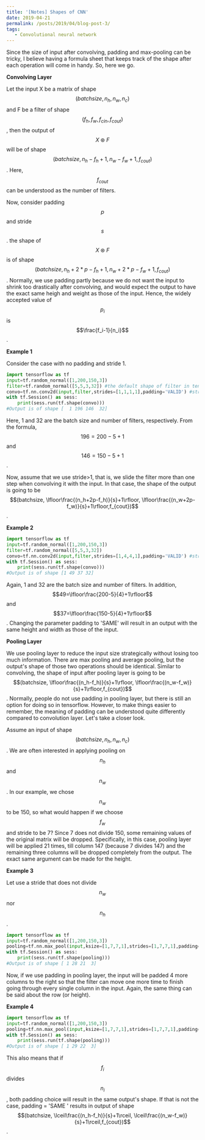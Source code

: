 ```yaml
---
title: '[Notes] Shapes of CNN'
date: 2019-04-21
permalink: /posts/2019/04/blog-post-3/
tags:
   - Convolutional neural network
---
```


Since the size of input after convolving, padding and max-pooling can be tricky, I believe having a formula sheet that keeps track of the shape after each operation will come in handy. So, here we go.

**Convolving Layer**

Let the input X be a matrix of shape $$(batchsize,n_h,n_w,n_c)$$ and F be a filter of shape $$(f_h,f_w,f_{cin},f_{cout})$$, then the output of $$X\circledast F$$ will be of shape $$(batchsize,n_h-f_h+1,n_w-f_w+1,f_{cout})$$. Here,
$$f_{cout}$$ can be understood as the number of filters.

Now, consider padding $$p$$ and stride $$s$$. the shape of $$X\circledast F$$ is of shape $$(batchsize,n_h+2*p-f_h+1,n_w+2*p-f_w+1,f_{cout})$$. Normally, we use padding partly because we do not want the input to shrink too drastically after convolving, and would expect the output to have the exact same heigh and weight as those of the input.
Hence, the widely accepted value of $$p_i$$ is $$\frac{f_i-1}{n_i}$$.

**Example 1**

Consider the case with no padding and stride 1.

```python
import tensorflow as tf
input=tf.random_normal([1,200,150,3])
filter=tf.random_normal([5,5,3,32]) #the default shape of filter in tensorflow is [f_h,f_w,fc_in,fc_out]
convo=tf.nn.conv2d(input,filter,strides=[1,1,1,1],padding='VALID') #stride =1 and no padding
with tf.Session() as sess:
	print(sess.run(tf.shape(convo)))
#Output is of shape [  1 196 146  32]
```

Here, 1 and 32 are the batch size and number of filters, respectively. From the formula, $$196=200-5+1$$ and $$146=150-5+1$$.

Now, assume that we use stride>1, that is, we slide the filter more than one step when convolving it with the input. In that case, the shape of the output is going to be $$(batchsize,
\lfloor\frac{(n_h+2p-f_h)}{s}+1\rfloor, \lfloor\frac{(n_w+2p-f_w)}{s}+1\rfloor,f_{cout})$$.

**Example 2**

```python
import tensorflow as tf
input=tf.random_normal([1,200,150,3])
filter=tf.random_normal([5,5,3,32])
convo=tf.nn.conv2d(input,filter,strides=[1,4,4,1],padding='VALID') #stride =4 and no padding
with tf.Session() as sess:
	print(sess.run(tf.shape(convo)))
#Output is of shape [1 49 37 32]
```

Again, 1 and 32 are the batch size and number of filters.  In addition, $$49=\lfloor\frac{200-5}{4}+1\rfloor$$ and $$37=\lfloor\frac{150-5}{4}+1\rfloor$$. Changing the parameter padding to 'SAME' will result in an output with the same height and width as those of the input.

**Pooling Layer**

We use pooling layer to reduce the input size strategically without losing too much information. There are max pooling and average pooling, but the output's shape of those two operations should be identical. Similar to convolving, the shape of input after pooling layer is going to be $$(batchsize,
\lfloor\frac{(n_h-f_h)}{s}+1\rfloor, \lfloor\frac{(n_w-f_w)}{s}+1\rfloor,f_{cout})$$. Normally, people do not use padding in pooling layer, but there is still an option for doing so in tensorflow. However, to make things easier to remember, the meaning of padding can be understood quite differently compared to convolution layer. Let's take a closer look.

Assume an input of shape $$(batchsize,n_h,n_w,n_c)$$. We are often interested in applying pooling on $$n_h$$ and $$n_w$$. In our example, we chose $$n_w$$ to be 150, so what would happen if we choose  $$f_w$$ and stride to be 7? Since 7 does not divide 150, some remaining values of the original matrix will be dropped. Specifically, in this case, pooling layer will be applied 21 times, till column 147 (because 7 divides 147) and the remaining three columns will be dropped completely from the output. The exact same argument can be made for the height.

**Example 3**

Let use a stride that does not divide $$n_w$$ nor $$n_h$$.

```python
import tensorflow as tf
input=tf.random_normal([1,200,150,3])
pooling=tf.nn.max_pool(input,ksize=[1,7,7,1],strides=[1,7,7,1],padding='VALID') #stide =1 and no padding
with tf.Session() as sess:
	print(sess.run(tf.shape(pooling)))
#Output is of shape [ 1 28 21  3]
```

Now, if we use padding in pooling layer, the input will be padded 4 more columns to the right so that the filter can move one more time to finish going through every single column in the input. Again, the same thing can be said about the row (or height).

**Example 4**

```python
import tensorflow as tf
input=tf.random_normal([1,200,150,3])
pooling=tf.nn.max_pool(input,ksize=[1,7,7,1],strides=[1,7,7,1],padding='SAME') #stide =1 and no padding
with tf.Session() as sess:
	print(sess.run(tf.shape(pooling)))
#Output is of shape [ 1 29 22  3]
```

This also means that if $$f_i$$ divides $$n_i$$, both padding choice will result in the same output's shape. If that is not the case, padding = 'SAME ' results in output of shape $$(batchsize,
\lceil\frac{(n_h-f_h)}{s}+1\rceil, \lceil\frac{(n_w-f_w)}{s}+1\rceil,f_{cout})$$.






